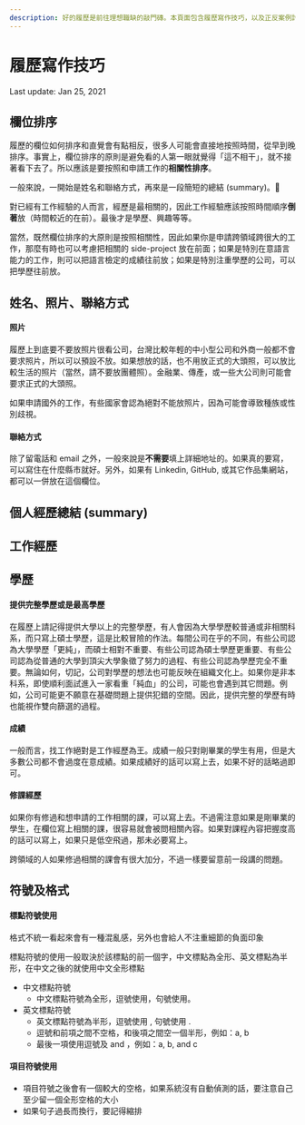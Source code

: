 ```yaml
---
description: 好的履歷是前往理想職缺的敲門磚。本頁面包含履歷寫作技巧，以及正反案例討論。若有想法或問題，歡迎聯繫。
---
```


# 履歷寫作技巧

Last update: Jan 25, 2021





## 欄位排序

履歷的欄位如何排序和直覺會有點相反，很多人可能會直接地按照時間，從早到晚排序。事實上，欄位排序的原則是避免看的人第一眼就覺得「這不相干」，就不接著看下去了。所以應該是要按照和申請工作的**相關性排序**。

一般來說，一開始是姓名和聯絡方式，再來是一段簡短的總結 \(summary\)。

對已經有工作經驗的人而言，經歷是最相關的，因此工作經驗應該按照時間順序**倒著**放（時間較近的在前）。最後才是學歷、興趣等等。

當然，既然欄位排序的大原則是按照相關性，因此如果你是申請跨領域跨很大的工作，那麼有時也可以考慮把相關的 side-project 放在前面；如果是特別在意語言能力的工作，則可以把語言檢定的成績往前放；如果是特別注重學歷的公司，可以把學歷往前放。



## 姓名、照片、聯絡方式

#### 照片

履歷上到底要不要放照片很看公司，台灣比較年輕的中小型公司和外商一般都不會要求照片，所以可以預設不放。如果想放的話，也不用放正式的大頭照，可以放比較生活的照片（當然，請不要放團體照）。金融業、傳產，或一些大公司則可能會要求正式的大頭照。

如果申請國外的工作，有些國家會認為絕對不能放照片，因為可能會導致種族或性別歧視。

#### 聯絡方式

除了留電話和 email 之外，一般來說是**不需要**填上詳細地址的。如果真的要寫，可以寫住在什麼縣市就好。另外，如果有 Linkedin, GitHub, 或其它作品集網站，都可以一併放在這個欄位。

## 個人經歷總結 \(summary\)



## 工作經歷



## 學歷

#### 提供完整學歷或是最高學歷

在履歷上請記得提供大學以上的完整學歷，有人會因為大學學歷較普通或非相關科系，而只寫上碩士學歷，這是比較冒險的作法。每間公司在乎的不同，有些公司認為大學學歷「更純」，而碩士相對不重要、有些公司認為碩士學歷更重要、有些公司認為從普通的大學到頂尖大學象徵了努力的過程、有些公司認為學歷完全不重要。無論如何，切記，公司對學歷的想法也可能反映在組織文化上。如果你是非本科系，即使順利面試進入一家看重「純血」的公司，可能也會遇到其它問題。例如，公司可能更不願意在基礎問題上提供犯錯的空間。因此，提供完整的學歷有時也能視作雙向篩選的過程。

#### 成績

一般而言，找工作絕對是工作經歷為王。成績一般只對剛畢業的學生有用，但是大多數公司都不會過度在意成績。如果成績好的話可以寫上去，如果不好的話略過即可。

#### 修課經歷

如果你有修過和想申請的工作相關的課，可以寫上去。不過需注意如果是剛畢業的學生，在欄位寫上相關的課，很容易就會被問相關內容。如果對課程內容把握度高的話可以寫上，如果只是低空飛過，那未必要寫上。

跨領域的人如果修過相關的課會有很大加分，不過一樣要留意前一段講的問題。

## 符號及格式

#### 標點符號使用

格式不統一看起來會有一種混亂感，另外也會給人不注重細節的負面印象

標點符號的使用一般取決於該標點的前一個字，中文標點為全形、英文標點為半形，在中文之後的就使用中文全形標點

* 中文標點符號
  * 中文標點符號為全形，逗號使用，句號使用。
* 英文標點符號
  * 英文標點符號為半形，逗號使用 , 句號使用 .
  * 逗號和前項之間不空格，和後項之間空一個半形，例如：a, b
  * 最後一項使用逗號及 and ，例如：a, b, and c

#### 項目符號使用

* 項目符號之後會有一個較大的空格，如果系統沒有自動偵測的話，要注意自己至少留一個全形空格的大小
* 如果句子過長而換行，要記得縮排



